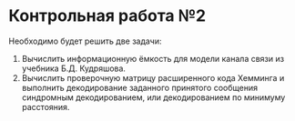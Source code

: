 # Контрольная работа №2

Необходимо будет решить две задачи: 
1. Вычислить информационную ёмкость для модели канала связи из учебника Б.Д. Кудряшова. 
2. Вычислить проверочную матрицу расширенного кода Хемминга и выполнить декодирование заданного принятого сообщения синдромным декодированием, или декодированием по минимуму расстояния. 